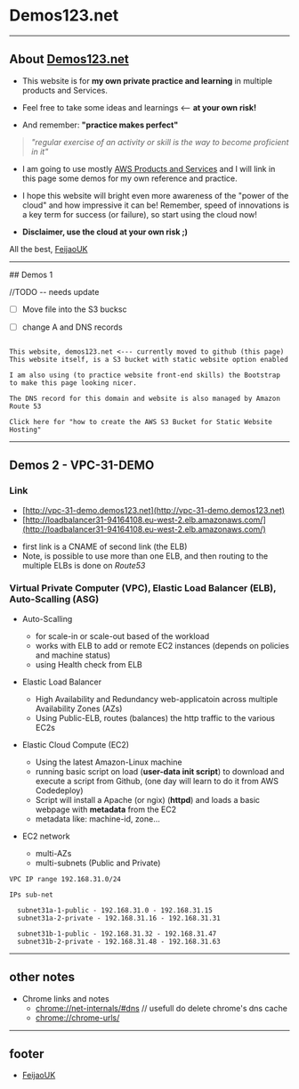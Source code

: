 # Demos123.net

---

## About [Demos123.net](http://demos123.net)

* This website is for **my own private practice and learning** in multiple products and Services.

* Feel free to take some ideas and learnings <-- **at your own risk!**

* And remember: **"practice makes perfect"**

> *"regular exercise of an activity or skill is the way to become proficient in it"*

* I am going to use mostly [AWS Products and Services](https://aws.amazon.com) and I will link in this page some demos for my own reference and practice.

* I hope this website will bright even more awareness of the "power of the cloud" and how impressive it can be!  Remember, speed of innovations is a key term for success (or failure), so start using the cloud now!

* **Disclaimer, use the cloud at your own risk ;)**

All the best,
[FeijaoUK](https://feijaouk.com)


---

## Demos 1

//TODO -- needs update

* [ ] Move file into the S3 bucksc
* [ ] change A and DNS records


```shell

This website, demos123.net <--- currently moved to github (this page)
This website itself, is a S3 bucket with static website option enabled

I am also using (to practice website front-end skills) the Bootstrap to make this page looking nicer.

The DNS record for this domain and website is also managed by Amazon Route 53

Click here for "how to create the AWS S3 Bucket for Static Website Hosting"
```


---

## Demos 2 - VPC-31-DEMO

### Link

* [http://vpc-31-demo.demos123.net](http://vpc-31-demo.demos123.net)
* [http://loadbalancer31-94164108.eu-west-2.elb.amazonaws.com/](http://loadbalancer31-94164108.eu-west-2.elb.amazonaws.com/)
 - first link is a CNAME of second link (the ELB)
 - Note, is possible to use more than one ELB, and then routing to the multiple ELBs is done on *Route53*

### Virtual Private Computer (VPC), Elastic Load Balancer (ELB), Auto-Scalling (ASG)

* Auto-Scalling
  - for scale-in or scale-out based of the workload
  - works with ELB to add or remote EC2 instances (depends on policies and machine status)
  - using Health check from ELB
  
 * Elastic Load Balancer
   - High Availability and Redundancy web-applicatoin across multiple Availability Zones (AZs)
   - Using Public-ELB, routes (balances) the http traffic to the various EC2s
  
* Elastic Cloud Compute (EC2)
  - Using the latest Amazon-Linux machine
  - running basic script on load (**user-data init script**) to download and execute a script from Github,
  (one day will learn to do it from AWS Codedeploy)
  - Script will install a Apache (or ngix) (**httpd**) and loads a basic webpage with **metadata** from the EC2
  - metadata like: machine-id, zone...
    
* EC2 network
  - multi-AZs 
  - multi-subnets (Public and Private)
  
```
VPC IP range 192.168.31.0/24 

IPs sub-net

  subnet31a-1-public - 192.168.31.0 - 192.168.31.15
  subnet31a-2-private - 192.168.31.16 - 192.168.31.31
  
  subnet31b-1-public - 192.168.31.32 - 192.168.31.47
  subnet31b-2-private - 192.168.31.48 - 192.168.31.63

```



---

## other notes

* Chrome links and notes
  - [chrome://net-internals/#dns](chrome://net-internals/#dns)    // usefull do delete chrome's dns cache
  - [chrome://chrome-urls/](chrome://chrome-urls/)


---

## footer

* [FeijaoUK](https://feijaouk.com)

